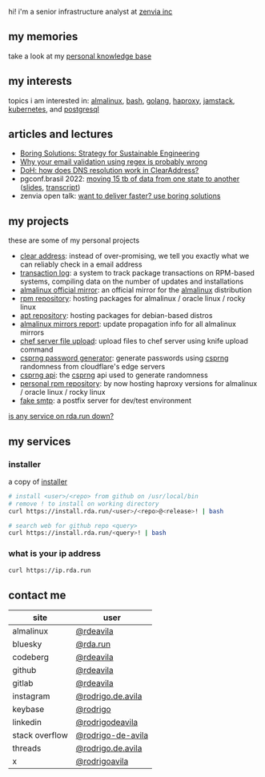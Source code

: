 hi! i'm a senior infrastructure analyst at [zenvia inc](https://www.zenvia.com)

## my memories

take a look at my [personal knowledge base](https://docs.rda.run)

## my interests

topics i am interested in: [almalinux](https://github.com/topics/almalinux),
[bash](https://github.com/topics/bash),
[golang](https://github.com/topics/go),
[haproxy](https://github.com/topics/haproxy),
[jamstack](https://github.com/topics/jamstack),
[kubernetes](https://github.com/topics/kubernetes), and
[postgresql](https://github.com/topics/postgresql)

## articles and lectures

* [Boring Solutions: Strategy for Sustainable Engineering](https://docs.rda.run/articles/en-us/boring-solutions/introduction)
* [Why your email validation using regex is probably wrong](https://docs.rda.run/articles/en-us/email/validation)
* [DoH: how does DNS resolution work in ClearAddress?](https://docs.rda.run/articles/en-us/dns/doh)
* pgconf.brasil 2022: [moving 15 tb of data from one state to
  another](https://l.rda.run/pgconf-brasil-2022-video)
  ([slides](https://l.rda.run/pgconf-brasil-2022-slides),
  [transcript](https://l.rda.run/pgconf-brasil-2022-transcript))
* zenvia open talk: [want to deliver faster? use boring
  solutions](https://l.rda.run/use-boring-solutions-slides)

## my projects

these are some of my personal projects

* [clear address](https://clear-address.rda.run): instead of over-promising, we tell you exactly what we can reliably check in a email address
* [transaction log](https://txlog.rda.run): a system to track package transactions on RPM-based systems, compiling data on the number of updates and installations
* [almalinux official mirror](https://mirrors.rda.poa.br): an official mirror for the [almalinux](https://mirrors.almalinux.org) distribution
* [rpm repository](https://rpm.rda.run): hosting packages for almalinux / oracle linux / rocky linux
* [apt repository](https://apt.rda.run): hosting packages for debian-based distros
* [almalinux mirrors report](https://mirrors-report.rda.run): update propagation info for all almalinux mirrors
* [chef server file upload](https://github.com/rdeavila/chef-server-file-upload): 
  upload files to chef server using knife upload command
* [csprng password generator](https://chrome.google.com/webstore/detail/csprng-password-generator/deahmndfficmofchljfigkikokaameag): 
  generate passwords using [csprng](https://en.wikipedia.org/wiki/Cryptographically_secure_pseudorandom_number_generator) randomness from cloudflare's edge servers
* [csprng api](https://csprng.rda.run): the [csprng](https://en.wikipedia.org/wiki/Cryptographically_secure_pseudorandom_number_generator) api used to generate randomness
* [personal rpm repository](https://repo.rda.run): by now hosting haproxy
  versions for almalinux / oracle linux / rocky linux
* [fake smtp](https://github.com/rdeavila/fake-smtp): a postfix server for dev/test environment

[is any service on rda.run down?](https://status.rda.run)

## my services

### installer

a copy of [installer](https://github.com/jpillora/installer)

```bash
# install <user>/<repo> from github on /usr/local/bin
# remove ! to install on working directory
curl https://install.rda.run/<user>/<repo>@<release>! | bash

# search web for github repo <query>
curl https://install.rda.run/<query>! | bash
```

### what is your ip address

```bash
curl https://ip.rda.run
```

## contact me

| site              | user                                                                          |
| ------------------| ----------------------------------------------------------------------------- |
| almalinux         | [@rdeavila](https://git.almalinux.org/rdeavila)                               |
| bluesky           | [@rda.run](https://bsky.app/profile/rda.run)                                  |
| codeberg          | [@rdeavila](https://codeberg.org/rdeavila)                                    |
| github            | [@rdeavila](https://github.com/rdeavila)                                      |
| gitlab            | [@rdeavila](https://gitlab.com/rdeavila)                                      |
| instagram         | [@rodrigo.de.avila](https://instagram.com/rodrigo.de.avila)                   |
| keybase           | [@rodrigo](https://keybase.io/rodrigo)                                        |
| linkedin          | [@rodrigodeavila](https://www.linkedin.com/in/rodrigodeavila/)                |
| stack overflow    | [@rodrigo-de-avila](https://stackoverflow.com/users/2788008/rodrigo-de-avila) |
| threads           | [@rodrigo.de.avila](https://www.threads.net/@rodrigo.de.avila)                |
| x                 | [@rodrigoavila](https://x.com/RodrigoAvila)                                   |
